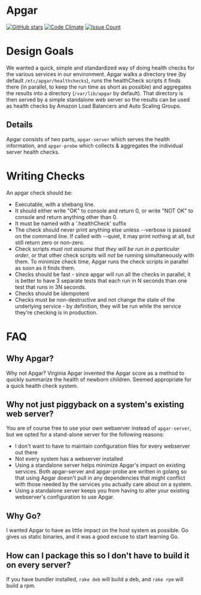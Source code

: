 # Apgar

[![GitHub stars](https://img.shields.io/github/stars/unixorn/apgar.svg)](https://github.com/unixorn/apgar/stargazers)
[![Code Climate](https://codeclimate.com/github/unixorn/apgar/badges/gpa.svg)](https://codeclimate.com/github/unixorn/apgar)
[![Issue Count](https://codeclimate.com/github/unixorn/apgar/badges/issue_count.svg)](https://codeclimate.com/github/unixorn/apgar)

# Design Goals

We wanted a quick, simple and standardized way of doing health checks for the various services in our environment. Apgar walks a directory tree (by default `/etc/apgar/healthchecks`), runs the healthCheck scripts it finds there (in parallel, to keep the run time as short as possible) and aggregates the results into a directory (`/var/lib/apgar` by default). That directory is then served by a simple standalone web server so the results can be used as health checks by Amazon Load Balancers and Auto Scaling Groups.

## Details

Apgar consists of two parts, `apgar-server` which serves the health information, and `apgar-probe` which collects & aggregates the individual server health checks.

# Writing Checks

An apgar check should be:

* Executable, with a shebang line.
* It should either write "OK" to console and return 0, or write "NOT OK" to console and return anything other than 0.
* It must be named with a '.healthCheck' suffix
* The check should never print anything else unless --verbose is passed on the command line. If called with --quiet, it may print nothing at all, but still return zero or non-zero.
* Check scripts _must not assume that they will be run in a particular order_, or that other check scripts will *not* be running simultaneously with them. To minimize check time, Apgar runs the check scripts in parallel as soon as it finds them.
* Checks should be fast - since apgar will run all the checks in parallel, it is better to have 3 separate tests that each run in N seconds than one test that runs in 3N seconds.
* Checks should be idempotent
* Checks must be non-destructive and not change the state of the underlying service - by definition, they will be run while the service they're checking is in production.

# FAQ

## Why Apgar?

Why not Apgar? Virginia Apgar invented the Apgar score as a method to quickly summarize the health of newborn children. Seemed appropriate for a quick health check system.

## Why not just piggyback on a system's existing web server?

You are of course free to use your own webserver instead of `apgar-server`, but we opted for a stand-alone server for the following reasons:

* I don't want to have to maintain configuration files for every webserver out there
* Not every system has a webserver installed
* Using a standalone server helps minimize Apgar's impact on existing services. Both apgar-server and apgar-probe are written in golang so that using Apgar doesn't pull in any dependencies that might conflict with those needed by the services you actually care about on a system.
* Using a standalone server keeps you from having to alter your existing webserver's configuration to use Apgar.

## Why Go?

I wanted Apgar to have as little impact on the host system as possible. Go gives us static binaries, and it was a good excuse to start learning Go.

## How can I package this so I don't have to build it on every server?

If you have bundler installed, `rake deb` will build a deb, and `rake rpm` will build a rpm.
